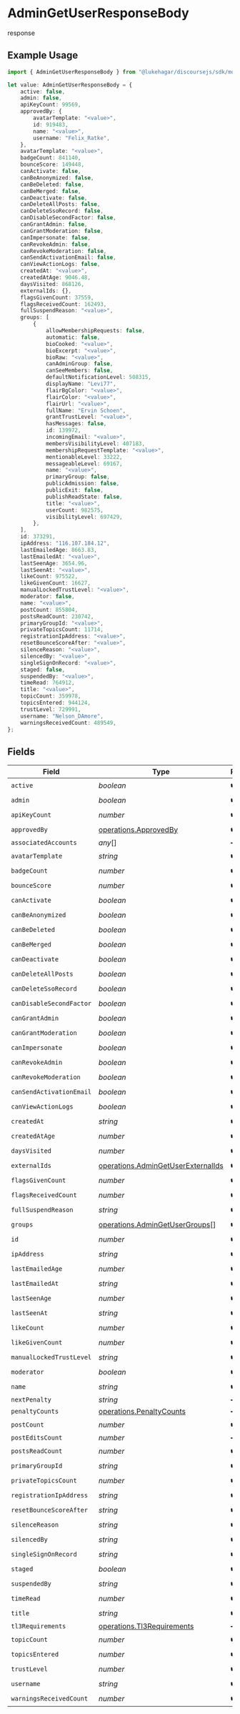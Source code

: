 # AdminGetUserResponseBody

response

## Example Usage

```typescript
import { AdminGetUserResponseBody } from "@lukehagar/discoursejs/sdk/models/operations";

let value: AdminGetUserResponseBody = {
    active: false,
    admin: false,
    apiKeyCount: 99569,
    approvedBy: {
        avatarTemplate: "<value>",
        id: 919483,
        name: "<value>",
        username: "Felix_Ratke",
    },
    avatarTemplate: "<value>",
    badgeCount: 841140,
    bounceScore: 149448,
    canActivate: false,
    canBeAnonymized: false,
    canBeDeleted: false,
    canBeMerged: false,
    canDeactivate: false,
    canDeleteAllPosts: false,
    canDeleteSsoRecord: false,
    canDisableSecondFactor: false,
    canGrantAdmin: false,
    canGrantModeration: false,
    canImpersonate: false,
    canRevokeAdmin: false,
    canRevokeModeration: false,
    canSendActivationEmail: false,
    canViewActionLogs: false,
    createdAt: "<value>",
    createdAtAge: 9046.48,
    daysVisited: 868126,
    externalIds: {},
    flagsGivenCount: 37559,
    flagsReceivedCount: 162493,
    fullSuspendReason: "<value>",
    groups: [
        {
            allowMembershipRequests: false,
            automatic: false,
            bioCooked: "<value>",
            bioExcerpt: "<value>",
            bioRaw: "<value>",
            canAdminGroup: false,
            canSeeMembers: false,
            defaultNotificationLevel: 508315,
            displayName: "Levi77",
            flairBgColor: "<value>",
            flairColor: "<value>",
            flairUrl: "<value>",
            fullName: "Ervin Schoen",
            grantTrustLevel: "<value>",
            hasMessages: false,
            id: 139972,
            incomingEmail: "<value>",
            membersVisibilityLevel: 407183,
            membershipRequestTemplate: "<value>",
            mentionableLevel: 33222,
            messageableLevel: 69167,
            name: "<value>",
            primaryGroup: false,
            publicAdmission: false,
            publicExit: false,
            publishReadState: false,
            title: "<value>",
            userCount: 982575,
            visibilityLevel: 697429,
        },
    ],
    id: 373291,
    ipAddress: "116.107.184.12",
    lastEmailedAge: 8663.83,
    lastEmailedAt: "<value>",
    lastSeenAge: 3654.96,
    lastSeenAt: "<value>",
    likeCount: 975522,
    likeGivenCount: 16627,
    manualLockedTrustLevel: "<value>",
    moderator: false,
    name: "<value>",
    postCount: 855804,
    postsReadCount: 230742,
    primaryGroupId: "<value>",
    privateTopicsCount: 11714,
    registrationIpAddress: "<value>",
    resetBounceScoreAfter: "<value>",
    silenceReason: "<value>",
    silencedBy: "<value>",
    singleSignOnRecord: "<value>",
    staged: false,
    suspendedBy: "<value>",
    timeRead: 764912,
    title: "<value>",
    topicCount: 359978,
    topicsEntered: 944124,
    trustLevel: 729991,
    username: "Nelson_DAmore",
    warningsReceivedCount: 489549,
};
```

## Fields

| Field                                                                                           | Type                                                                                            | Required                                                                                        | Description                                                                                     |
| ----------------------------------------------------------------------------------------------- | ----------------------------------------------------------------------------------------------- | ----------------------------------------------------------------------------------------------- | ----------------------------------------------------------------------------------------------- |
| `active`                                                                                        | *boolean*                                                                                       | :heavy_check_mark:                                                                              | N/A                                                                                             |
| `admin`                                                                                         | *boolean*                                                                                       | :heavy_check_mark:                                                                              | N/A                                                                                             |
| `apiKeyCount`                                                                                   | *number*                                                                                        | :heavy_check_mark:                                                                              | N/A                                                                                             |
| `approvedBy`                                                                                    | [operations.ApprovedBy](../../../sdk/models/operations/approvedby.md)                           | :heavy_check_mark:                                                                              | N/A                                                                                             |
| `associatedAccounts`                                                                            | *any*[]                                                                                         | :heavy_minus_sign:                                                                              | N/A                                                                                             |
| `avatarTemplate`                                                                                | *string*                                                                                        | :heavy_check_mark:                                                                              | N/A                                                                                             |
| `badgeCount`                                                                                    | *number*                                                                                        | :heavy_check_mark:                                                                              | N/A                                                                                             |
| `bounceScore`                                                                                   | *number*                                                                                        | :heavy_check_mark:                                                                              | N/A                                                                                             |
| `canActivate`                                                                                   | *boolean*                                                                                       | :heavy_check_mark:                                                                              | N/A                                                                                             |
| `canBeAnonymized`                                                                               | *boolean*                                                                                       | :heavy_check_mark:                                                                              | N/A                                                                                             |
| `canBeDeleted`                                                                                  | *boolean*                                                                                       | :heavy_check_mark:                                                                              | N/A                                                                                             |
| `canBeMerged`                                                                                   | *boolean*                                                                                       | :heavy_check_mark:                                                                              | N/A                                                                                             |
| `canDeactivate`                                                                                 | *boolean*                                                                                       | :heavy_check_mark:                                                                              | N/A                                                                                             |
| `canDeleteAllPosts`                                                                             | *boolean*                                                                                       | :heavy_check_mark:                                                                              | N/A                                                                                             |
| `canDeleteSsoRecord`                                                                            | *boolean*                                                                                       | :heavy_check_mark:                                                                              | N/A                                                                                             |
| `canDisableSecondFactor`                                                                        | *boolean*                                                                                       | :heavy_check_mark:                                                                              | N/A                                                                                             |
| `canGrantAdmin`                                                                                 | *boolean*                                                                                       | :heavy_check_mark:                                                                              | N/A                                                                                             |
| `canGrantModeration`                                                                            | *boolean*                                                                                       | :heavy_check_mark:                                                                              | N/A                                                                                             |
| `canImpersonate`                                                                                | *boolean*                                                                                       | :heavy_check_mark:                                                                              | N/A                                                                                             |
| `canRevokeAdmin`                                                                                | *boolean*                                                                                       | :heavy_check_mark:                                                                              | N/A                                                                                             |
| `canRevokeModeration`                                                                           | *boolean*                                                                                       | :heavy_check_mark:                                                                              | N/A                                                                                             |
| `canSendActivationEmail`                                                                        | *boolean*                                                                                       | :heavy_check_mark:                                                                              | N/A                                                                                             |
| `canViewActionLogs`                                                                             | *boolean*                                                                                       | :heavy_check_mark:                                                                              | N/A                                                                                             |
| `createdAt`                                                                                     | *string*                                                                                        | :heavy_check_mark:                                                                              | N/A                                                                                             |
| `createdAtAge`                                                                                  | *number*                                                                                        | :heavy_check_mark:                                                                              | N/A                                                                                             |
| `daysVisited`                                                                                   | *number*                                                                                        | :heavy_check_mark:                                                                              | N/A                                                                                             |
| `externalIds`                                                                                   | [operations.AdminGetUserExternalIds](../../../sdk/models/operations/admingetuserexternalids.md) | :heavy_check_mark:                                                                              | N/A                                                                                             |
| `flagsGivenCount`                                                                               | *number*                                                                                        | :heavy_check_mark:                                                                              | N/A                                                                                             |
| `flagsReceivedCount`                                                                            | *number*                                                                                        | :heavy_check_mark:                                                                              | N/A                                                                                             |
| `fullSuspendReason`                                                                             | *string*                                                                                        | :heavy_check_mark:                                                                              | N/A                                                                                             |
| `groups`                                                                                        | [operations.AdminGetUserGroups](../../../sdk/models/operations/admingetusergroups.md)[]         | :heavy_check_mark:                                                                              | N/A                                                                                             |
| `id`                                                                                            | *number*                                                                                        | :heavy_check_mark:                                                                              | N/A                                                                                             |
| `ipAddress`                                                                                     | *string*                                                                                        | :heavy_check_mark:                                                                              | N/A                                                                                             |
| `lastEmailedAge`                                                                                | *number*                                                                                        | :heavy_check_mark:                                                                              | N/A                                                                                             |
| `lastEmailedAt`                                                                                 | *string*                                                                                        | :heavy_check_mark:                                                                              | N/A                                                                                             |
| `lastSeenAge`                                                                                   | *number*                                                                                        | :heavy_check_mark:                                                                              | N/A                                                                                             |
| `lastSeenAt`                                                                                    | *string*                                                                                        | :heavy_check_mark:                                                                              | N/A                                                                                             |
| `likeCount`                                                                                     | *number*                                                                                        | :heavy_check_mark:                                                                              | N/A                                                                                             |
| `likeGivenCount`                                                                                | *number*                                                                                        | :heavy_check_mark:                                                                              | N/A                                                                                             |
| `manualLockedTrustLevel`                                                                        | *string*                                                                                        | :heavy_check_mark:                                                                              | N/A                                                                                             |
| `moderator`                                                                                     | *boolean*                                                                                       | :heavy_check_mark:                                                                              | N/A                                                                                             |
| `name`                                                                                          | *string*                                                                                        | :heavy_check_mark:                                                                              | N/A                                                                                             |
| `nextPenalty`                                                                                   | *string*                                                                                        | :heavy_minus_sign:                                                                              | N/A                                                                                             |
| `penaltyCounts`                                                                                 | [operations.PenaltyCounts](../../../sdk/models/operations/penaltycounts.md)                     | :heavy_minus_sign:                                                                              | N/A                                                                                             |
| `postCount`                                                                                     | *number*                                                                                        | :heavy_check_mark:                                                                              | N/A                                                                                             |
| `postEditsCount`                                                                                | *number*                                                                                        | :heavy_minus_sign:                                                                              | N/A                                                                                             |
| `postsReadCount`                                                                                | *number*                                                                                        | :heavy_check_mark:                                                                              | N/A                                                                                             |
| `primaryGroupId`                                                                                | *string*                                                                                        | :heavy_check_mark:                                                                              | N/A                                                                                             |
| `privateTopicsCount`                                                                            | *number*                                                                                        | :heavy_check_mark:                                                                              | N/A                                                                                             |
| `registrationIpAddress`                                                                         | *string*                                                                                        | :heavy_check_mark:                                                                              | N/A                                                                                             |
| `resetBounceScoreAfter`                                                                         | *string*                                                                                        | :heavy_check_mark:                                                                              | N/A                                                                                             |
| `silenceReason`                                                                                 | *string*                                                                                        | :heavy_check_mark:                                                                              | N/A                                                                                             |
| `silencedBy`                                                                                    | *string*                                                                                        | :heavy_check_mark:                                                                              | N/A                                                                                             |
| `singleSignOnRecord`                                                                            | *string*                                                                                        | :heavy_check_mark:                                                                              | N/A                                                                                             |
| `staged`                                                                                        | *boolean*                                                                                       | :heavy_check_mark:                                                                              | N/A                                                                                             |
| `suspendedBy`                                                                                   | *string*                                                                                        | :heavy_check_mark:                                                                              | N/A                                                                                             |
| `timeRead`                                                                                      | *number*                                                                                        | :heavy_check_mark:                                                                              | N/A                                                                                             |
| `title`                                                                                         | *string*                                                                                        | :heavy_check_mark:                                                                              | N/A                                                                                             |
| `tl3Requirements`                                                                               | [operations.Tl3Requirements](../../../sdk/models/operations/tl3requirements.md)                 | :heavy_minus_sign:                                                                              | N/A                                                                                             |
| `topicCount`                                                                                    | *number*                                                                                        | :heavy_check_mark:                                                                              | N/A                                                                                             |
| `topicsEntered`                                                                                 | *number*                                                                                        | :heavy_check_mark:                                                                              | N/A                                                                                             |
| `trustLevel`                                                                                    | *number*                                                                                        | :heavy_check_mark:                                                                              | N/A                                                                                             |
| `username`                                                                                      | *string*                                                                                        | :heavy_check_mark:                                                                              | N/A                                                                                             |
| `warningsReceivedCount`                                                                         | *number*                                                                                        | :heavy_check_mark:                                                                              | N/A                                                                                             |
